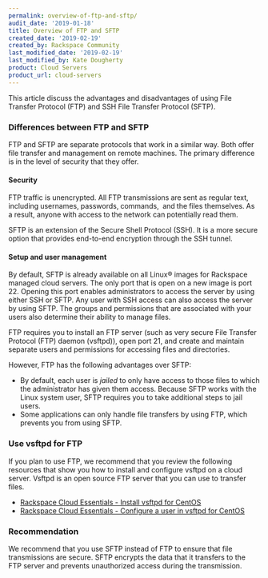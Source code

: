```yaml
---
permalink: overview-of-ftp-and-sftp/
audit_date: '2019-01-18'
title: Overview of FTP and SFTP
created_date: '2019-02-19'
created_by: Rackspace Community
last_modified_date: '2019-02-19'
last_modified_by: Kate Dougherty
product: Cloud Servers
product_url: cloud-servers
---
```


This article discuss the advantages and disadvantages of using File Transfer
Protocol (FTP) and SSH File Transfer Protocol (SFTP).

### Differences between FTP and SFTP

FTP and SFTP are separate protocols that work in a similar way.
Both offer file transfer and management on remote machines. The primary
difference is in the level of security that they offer.

#### Security

FTP traffic is unencrypted. All FTP
transmissions are sent as regular text, including usernames, passwords, commands, 
and the files themselves. As a result, anyone with access to the network
can potentially read them.

SFTP is an extension of the Secure Shell Protocol (SSH).
It is a more secure option that provides end-to-end encryption through 
the SSH tunnel.

#### Setup and user management

By default, SFTP is already available on all Linux&reg; images for Rackspace
managed cloud servers. The only port that is open on a new image is port 22.
Opening this port enables administrators to access the server by using either
SSH or SFTP. Any user with SSH access can also access the server by using
SFTP. The groups and permissions that are associated with your users also
determine their ability to manage files.

FTP requires you to install an FTP server (such as very secure File Transfer Protocol
(FTP) daemon (vsftpd)), open port 21, and create and maintain separate users and
permissions for accessing files and directories.

However, FTP has the following advantages over SFTP:

- By default, each user is _jailed_ to only have access to those files to
  which the administrator has given them access. Because SFTP works with the
  Linux system user, SFTP requires you to take additional steps to jail users.
- Some applications can only handle file transfers by using FTP, which
  prevents you from using SFTP.

### Use vsftpd for FTP

If you plan to use FTP, we recommend that you review the following resources
that show you how to install and configure vsftpd on a cloud server. 
Vsftpd is an open source FTP server that you can use to transfer files.

  - [Rackspace Cloud Essentials - Install vsftpd for
    CentOS](/how-to/rackspace-cloud-essentials-centos-installing-vsftpd/)
  - [Rackspace Cloud Essentials - Configure a user in vsftpd for
    CentOS](/how-to/rackspace-cloud-essentials-centos-configuring-a-user-in-vsftpd/)

### Recommendation

We recommend that you use SFTP instead of FTP to ensure that file
transmissions are secure. SFTP encrypts the data that it transfers to the
FTP server and prevents unauthorized access during the transmission.
